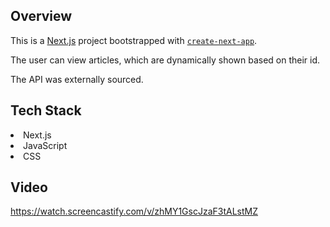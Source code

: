 
## Overview 
This is a [Next.js](https://nextjs.org/) project bootstrapped with [`create-next-app`](https://github.com/vercel/next.js/tree/canary/packages/create-next-app).

The user can view articles, which are dynamically shown based on their id. 

The API was externally sourced.

## Tech Stack
<ui>
<li>Next.js</li>
<li>JavaScript</li>
<li>CSS</li>
</ul>

## Video
https://watch.screencastify.com/v/zhMY1GscJzaF3tALstMZ

